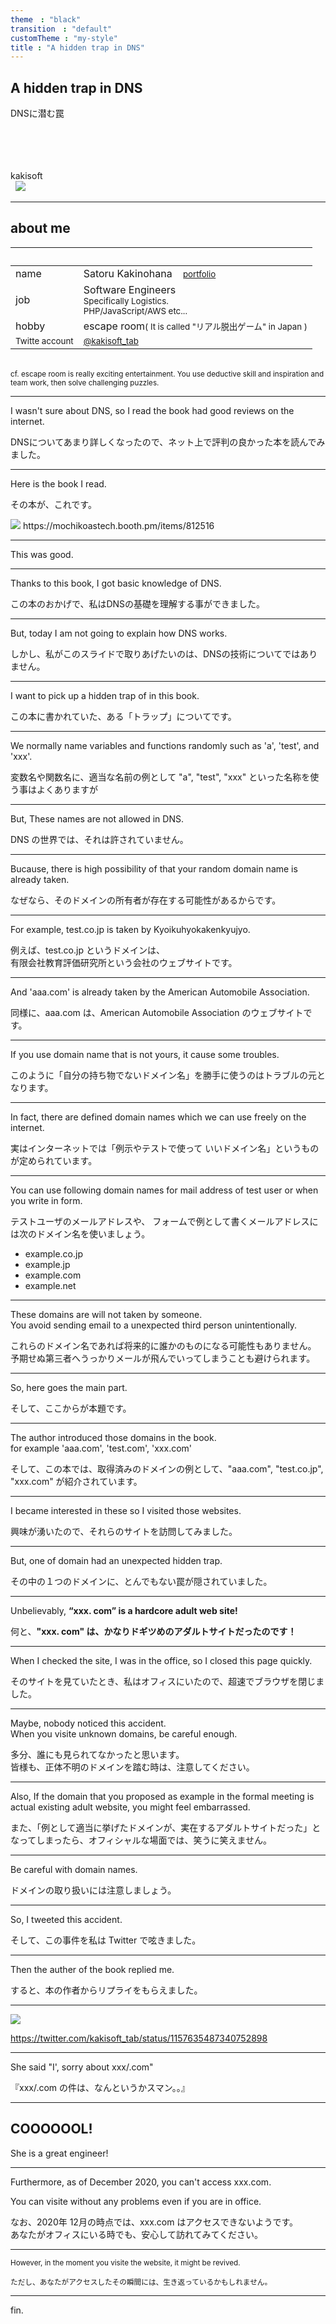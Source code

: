 ```yaml
---
theme　: "black"
transition　: "default"
customTheme : "my-style"
title : "A hidden trap in DNS"
---
```

## A hidden trap in DNS
DNSに潜む罠  

<br>
<br>
<br>
<br>
kakisoft
<br>
&nbsp;&nbsp;<img src="../assets/kakisoft_log
.png" style="max-width: 10%;">

---

## about me

&nbsp;  |  &nbsp;
-------------|---------------
name       | Satoru Kakinohana &nbsp;&nbsp;&nbsp;<small><a href="https://kakisoft-portfolio-v2.netlify.com/">portfolio</a></small>
job        | Software Engineers<br><small>Specifically Logistics.<br>PHP/JavaScript/AWS etc...</small>  
hobby      | escape room<small>( It is called "リアル脱出ゲーム" in Japan )</small>  
<small>Twitte account</small> | <small>[@kakisoft_tab](https://twitter.com/kakisoft_tab)</small>

<br>

<small>
cf. escape room is really exciting entertainment.  
You use deductive skill and inspiration and team work, then solve challenging puzzles.</small>

---

I wasn't sure about DNS, so I read the book had good reviews on the internet.  

DNSについてあまり詳しくなったので、ネット上で評判の良かった本を読んでみました。  

---

Here is the book I read.  

その本が、これです。  

<img src="./assets/001.png" style="max-width: 60%; max-height: 500px;">  
https://mochikoastech.booth.pm/items/812516  

---

This was good.  

---

Thanks to this book, I got basic knowledge of DNS.  

この本のおかげで、私はDNSの基礎を理解する事ができました。  

---

But, today I am not going to explain how DNS works.  

しかし、私がこのスライドで取りあげたいのは、DNSの技術についてではありません。  

---

I want to pick up a hidden trap of in this book.  

この本に書かれていた、ある「トラップ」についてです。  

---

We normally name variables and functions randomly such as 'a', 'test', and 'xxx'.  

変数名や関数名に、適当な名前の例として "a", "test", "xxx" といった名称を使う事はよくありますが  

---

But, These names are not allowed in DNS.  

DNS の世界では、それは許されていません。  

---

Bucause, there is high possibility of that your random domain name is already taken.  

なぜなら、そのドメインの所有者が存在する可能性があるからです。  

---

For example, test.co.jp is taken by Kyoikuhyokakenkyujyo.  

例えば、test.co.jp  というドメインは、  
有限会社教育評価研究所という会社のウェブサイトです。  

---

And 'aaa.com' is already taken by the American Automobile Association.  

同様に、aaa.com は、American Automobile Association のウェブサイトです。  

---

If you use domain name that is not yours, it cause some troubles.  

このように「自分の持ち物でないドメイン名」を勝手に使うのはトラブルの元となります。  

---

In fact, there are defined domain names which we can use freely on the internet.  

実はインターネットでは「例示やテストで使って いいドメイン名」というものが定められています。  

---

You can use following domain names for mail address of test user or when you write in form.   

テストユーザのメールアドレスや、 フォームで例として書くメールアドレスには次のドメイン名を使いましょう。  

* example.co.jp
* example.jp
* example.com
* example.net

---

These domains are will not taken by someone.  
You avoid sending email to a unexpected third person unintentionally.  

これらのドメイン名であれば将来的に誰かのものになる可能性もありません。  
予期せぬ第三者へうっかりメールが飛んでいってしまうことも避けられます。  

---

So, here goes the main part.  

そして、ここからが本題です。  

---

The author introduced those domains in the book.  
for example 'aaa.com', 'test.com', 'xxx.com'  

そして、この本では、取得済みのドメインの例として、"aaa.com", "test.co.jp", "xxx.com" が紹介されています。  

---

I became interested in these so I visited those websites.  

興味が湧いたので、それらのサイトを訪問してみました。  

---

But, one of domain had an unexpected hidden trap.  

その中の１つのドメインに、とんでもない罠が隠されていました。  

---

Unbelievably, **“xxx. com” is a hardcore adult web site!**  

何と、**"xxx. com" は、かなりドギツめのアダルトサイトだったのです！**  

---

When I checked the site, I was in the office, so I closed this page quickly.  

そのサイトを見ていたとき、私はオフィスにいたので、超速でブラウザを閉じました。  

---

Maybe, nobody noticed this accident.  
When you visite unknown domains, be careful enough.  

多分、誰にも見られてなかったと思います。  
皆様も、正体不明のドメインを踏む時は、注意してください。  

---

Also, If the domain that you proposed as example in the formal meeting is actual existing adult website, you might feel embarrassed.

また、「例として適当に挙げたドメインが、実在するアダルトサイトだった」となってしまったら、オフィシャルな場面では、笑うに笑えません。  

---

Be careful with domain names.

ドメインの取り扱いには注意しましょう。  

---

So, I tweeted this accident.  

そして、この事件を私は Twitter で呟きました。  

---

Then the auther of the book replied me.  

すると、本の作者からリプライをもらえました。

---

<img src="./assets/002.png" style="max-width: 60%; max-height: 500px;">  

<a href="https://twitter.com/kakisoft_tab/status/1157635487340752898">https://twitter.com/kakisoft_tab/status/1157635487340752898</a>

---

She said "I', sorry about xxx/.com"  

『xxx/.com の件は、なんというかスマン。。』  

---

## COOOOOOL!  
She is a great engineer!  

---

Furthermore, as of December 2020, 
you can't access xxx.com.

You can visite without any problems even if you are in office.

なお、2020年 12月の時点では、xxx.com はアクセスできないようです。  
あなたがオフィスにいる時でも、安心して訪れてみてください。  

---

<small>However, in the moment you visite the website, it might be revived.</small>  

<small>ただし、あなたがアクセスしたその瞬間には、生き返っているかもしれません。</small>

---

fin.

